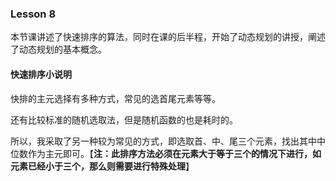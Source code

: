 ### Lesson 8

本节课讲述了快速排序的算法，同时在课的后半程，开始了动态规划的讲授，阐述了动态规划的基本概念。

#### 快速排序小说明

快排的主元选择有多种方式，常见的选首尾元素等等。

还有比较标准的随机选取法，但是随机函数的也是耗时的。

所以，我采取了另一种较为常见的方式，即选取首、中、尾三个元素，找出其中中位数作为主元即可。【**注：此排序方法必须在元素大于等于三个的情况下进行，如元素已经小于三个，那么则需要进行特殊处理**】
